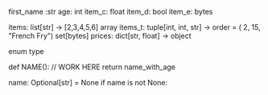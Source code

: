 <!-- Basic Type -->
first_name :str
age: int
item_c: float
item_d: bool
item_e: bytes
<!-- Generaic Data Type -->
items: list[str]                  -> [2,3,4,5,6]  array
items_t: tuple[int, int, str]     -> order = ( 2, 15, "French Fry")
set[bytes]
prices: dict[str, float]          -> object  

enum type

<!-- Function -->
def NAME():
  // WORK HERE
    return name_with_age


<!-- Smart way -->
name: Optional[str] = None
if name is not None:
